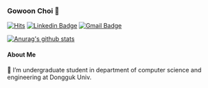 ### Gowoon Choi 👋 

[![Hits](https://hits.seeyoufarm.com/api/count/incr/badge.svg?url=https%3A%2F%2Fgithub.com%2Fzzsza)](https://hits.seeyoufarm.com)
[![Linkedin Badge](https://img.shields.io/badge/-LinkedIn-blue?style=flat-square&logo=Linkedin&logoColor=white&link=https://www.linkedin.com/in/goun-choi-5a060619a/)](https://www.linkedin.com/in/goun-choi-5a060619a/)
[![Gmail Badge](https://img.shields.io/badge/Gmail-d14836?style=flat-square&logo=Gmail&logoColor=white&link=mailto:gowoonvv@gmail.com)](mailto:gowoonvv@gmail.com)


[![Anurag's github stats](https://github-readme-stats.vercel.app/api?username=gowoon-choi)](https://github.com/gowoon-choi/github-readme-stats)


#### About Me
🏫 I’m undergraduate student in department of computer science and engineering at Dongguk Univ.


<!-- #### Tech Stack -->


